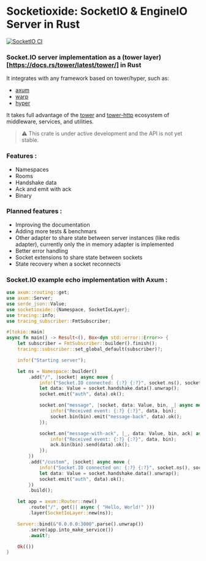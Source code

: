 # Socketioxide: SocketIO & EngineIO Server in Rust
[![SocketIO CI](https://github.com/Totodore/socketioxide/actions/workflows/socketio-ci.yml/badge.svg)](https://github.com/Totodore/socketioxide/actions/workflows/socketio-ci.yml)
### Socket.IO server implementation as a (tower layer)[https://docs.rs/tower/latest/tower/] in Rust
It integrates with any framework based on tower/hyper, such as:
* [axum](https://docs.rs/axum/latest/axum/)
* [warp](https://docs.rs/warp/latest/warp/)
* [hyper](https://docs.rs/hyper/latest/hyper/)

It takes full advantage of the [tower](https://docs.rs/tower/latest/tower/) and [tower-http](https://docs.rs/tower-http/latest/tower_http/) ecosystem of middleware, services, and utilities.


> ⚠️ This crate is under active development and the API is not yet stable.

### Features :
* Namespaces
* Rooms
* Handshake data
* Ack and emit with ack
* Binary

### Planned features :
* Improving the documentation
* Adding more tests & benchmars 
* Other adapter to share state between server instances (like redis adapter), currently only the in memory adapter is implemented
* Better error handling
* Socket extensions to share state between sockets
* State recovery when a socket reconnects


### Socket.IO example echo implementation with Axum :
```rust
use axum::routing::get;
use axum::Server;
use serde_json::Value;
use socketioxide::{Namespace, SocketIoLayer};
use tracing::info;
use tracing_subscriber::FmtSubscriber;

#[tokio::main]
async fn main() -> Result<(), Box<dyn std::error::Error>> {
    let subscriber = FmtSubscriber::builder().finish();
    tracing::subscriber::set_global_default(subscriber)?;

    info!("Starting server");

    let ns = Namespace::builder()
        .add("/", |socket| async move {
            info!("Socket.IO connected: {:?} {:?}", socket.ns(), socket.sid);
            let data: Value = socket.handshake.data().unwrap();
            socket.emit("auth", data).ok();

            socket.on("message", |socket, data: Value, bin, _| async move {
                info!("Received event: {:?} {:?}", data, bin);
                socket.bin(bin).emit("message-back", data).ok();
            });

            socket.on("message-with-ack", |_, data: Value, bin, ack| async move {
                info!("Received event: {:?} {:?}", data, bin);
                ack.bin(bin).send(data).ok();
            });
        })
        .add("/custom", |socket| async move {
            info!("Socket.IO connected on: {:?} {:?}", socket.ns(), socket.sid);
            let data: Value = socket.handshake.data().unwrap();
            socket.emit("auth", data).ok();
        })
        .build();

    let app = axum::Router::new()
        .route("/", get(|| async { "Hello, World!" }))
        .layer(SocketIoLayer::new(ns));

    Server::bind(&"0.0.0.0:3000".parse().unwrap())
        .serve(app.into_make_service())
        .await?;

    Ok(())
}
```